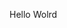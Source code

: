 Hello Wolrd




















































































































































































































































































































































































































































































































































































































































































































































































































































































































































































































































































































































































































































































































































































































































































































































































































































































































































































































































































































































































































































































































































































































































































































































































































































































































































































































































































































































































































































































































































































































































































































































































































































































































































































































































































































































































































































































































































































































































































































































































































































































































































































































































































































































































































































































































































































































































































































































































































































































































































































































